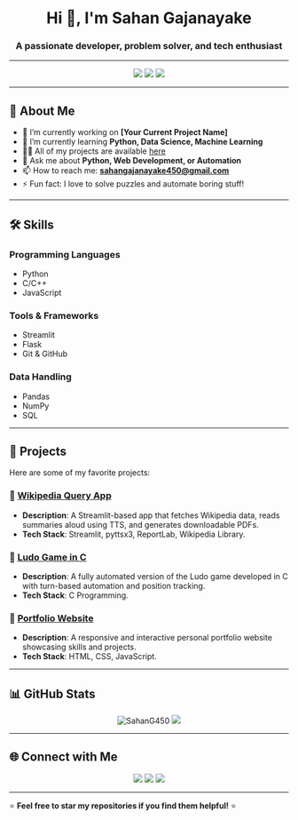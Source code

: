 <h1 align="center">Hi 👋, I'm Sahan Gajanayake</h1>
<h3 align="center">A passionate developer, problem solver, and tech enthusiast</h3>

---

<!-- Badges -->
<p align="center">
  <img src="https://img.shields.io/badge/Code-Python-informational?style=flat-square&logo=python&logoColor=white&color=2bbc8a" />
  <img src="https://img.shields.io/badge/Framework-Streamlit-informational?style=flat-square&logo=streamlit&logoColor=white&color=2bbc8a" />
  <img src="https://img.shields.io/badge/Tools-GitHub-informational?style=flat-square&logo=github&logoColor=white&color=2bbc8a" />
</p>

---

## 🌟 About Me  

- 🔭 I’m currently working on **[Your Current Project Name]**  
- 🌱 I’m currently learning **Python, Data Science, Machine Learning**  
- 👨‍💻 All of my projects are available [here]([https://github.com/SahanG450])  
- 💬 Ask me about **Python, Web Development, or Automation**  
- 📫 How to reach me: **sahangajanayake450@gmail.com**  
- ⚡ Fun fact: I love to solve puzzles and automate boring stuff!  

---

## 🛠️ Skills  

### Programming Languages  
- Python  
- C/C++  
- JavaScript  

### Tools & Frameworks  
- Streamlit  
- Flask  
- Git & GitHub  

### Data Handling  
- Pandas  
- NumPy  
- SQL  

---

## 🚀 Projects  

Here are some of my favorite projects:

### 📌 [Wikipedia Query App](https://github.com/your-username/wikipedia-query-app)  
- **Description**: A Streamlit-based app that fetches Wikipedia data, reads summaries aloud using TTS, and generates downloadable PDFs.  
- **Tech Stack**: Streamlit, pyttsx3, ReportLab, Wikipedia Library.  

### 📌 [Ludo Game in C](https://github.com/your-username/ludo-game-c)  
- **Description**: A fully automated version of the Ludo game developed in C with turn-based automation and position tracking.  
- **Tech Stack**: C Programming.  

### 📌 [Portfolio Website](https://github.com/your-username/portfolio-website)  
- **Description**: A responsive and interactive personal portfolio website showcasing skills and projects.  
- **Tech Stack**: HTML, CSS, JavaScript.  

---

## 📊 GitHub Stats  

<p align="center">
  <img src="https://github-readme-stats.vercel.app/api?username=SahanG450&show_icons=true&theme=radical" alt="SahanG450" />
   <img src="https://github-readme-streak-stats.herokuapp.com/?user=SahanG450&theme=radical" />
</p>  

---

## 🌐 Connect with Me  

<p align="center">
  <a href="www.linkedin.com/in/sahan-gajanayake-856619300"><img src="https://img.shields.io/badge/-LinkedIn-blue?style=flat-square&logo=linkedin&logoColor=white" /></a>
  <a href="mailto:sahangajanayake450@gmail.com"><img src="https://img.shields.io/badge/-Email-%23333?style=flat-square&logo=gmail&logoColor=white" /></a>
  <a href="https://github.com/SahanG450"><img src="https://img.shields.io/badge/-GitHub-black?style=flat-square&logo=github&logoColor=white" /></a>
</p>

---

⭐️ **Feel free to star my repositories if you find them helpful!** ⭐️  
